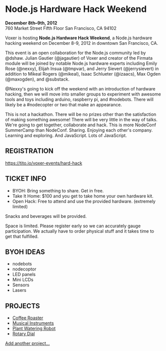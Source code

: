 # Node.js Hardware Hack Weekend

__December 8th–9th, 2012__<br>
760 Market Street Fifth Floor San Francisco, CA 94102

Voxer is hosting __Node.js Hardware Hack Weekend__, a Node.js hardware hacking weekend on December 8-9, 2012 in downtown San Francisco, CA.

This event is an open collaboration for the Node.js community led by @dshaw.  Julian Gautier (@jagautier) of Voxer and creator of the Firmata module will be joined by notable Node.js hardware experts including Emily Rose (@nexxy), Elijah Insua (@tmpvar), and Jerry Sievert (@jerrysievert) in addition to Mikeal Rogers (@mikeal), Isaac Schlueter (@izaacs), Max Ogden (@maxogden), and @substack.

@Nexxy's going to kick off the weekend with an introduction of hardware hacking, then we will move into smaller groups to experiment with awesome tools and toys including arduino, raspberry pi, and #nodebots. There will likely be a #nodecopter or two that make an appearance.

This is not a hackathon. There will be no prizes other than the satisfaction of making something awesome! There will be very little in the way of talks. We're going to get together, collaborate and hack. This is more NodeConf SummerCamp than NodeConf. Sharing. Enjoying each other's company. Learning and exploring. And JavaScript. Lots of JavaScript.

## REGISTRATION

https://tito.io/voxer-events/hard-hack

## TICKET INFO
- BYOH: Bring something to share. Get in free.
- Take It Home: $100 and you get to take home your own hardware kit.
- Open Hack: Free to attend and use the provided hardware. (extremely limited)

Snacks and beverages will be provided.

Space is limited. Please register early so we can accurately gauge participation. We actually have to order physical stuff  and it takes time to get that fulfilled.

## BYOH IDEAS
- nodebots
- nodecoptor
- LED panels
- Mini LCDs
- Sensors
- Lasers

## PROJECTS

- [Coffee Roaster](https://github.com/dshaw/hard-hack-2012/blob/master/projects/coffee-roaster.md)
- [Musical Instruments](https://github.com/dshaw/hard-hack-2012/blob/master/projects/musical-instruments.md)
- [Plant Watering Robot](https://github.com/dshaw/hard-hack-2012/blob/master/projects/plant-watering-robot.md)
- [Rotary Dial](https://github.com/dshaw/hard-hack-2012/blob/master/projects/rotary-dial.md)

[Add another project...](https://github.com/dshaw/hard-hack-2012/tree/master/projects)
